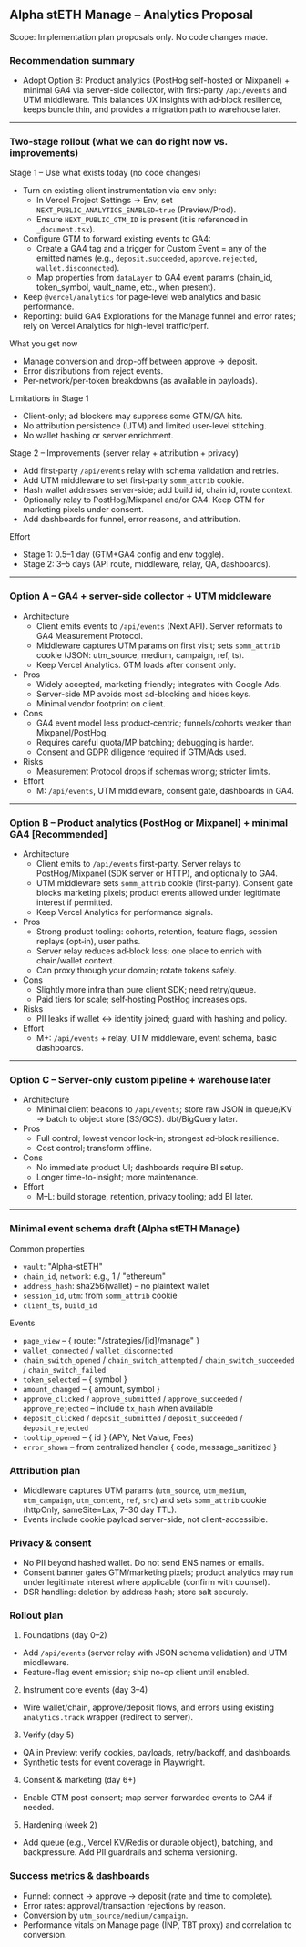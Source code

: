 ## Alpha stETH Manage – Analytics Proposal

Scope: Implementation plan proposals only. No code changes made.

### Recommendation summary

- Adopt Option B: Product analytics (PostHog self-hosted or Mixpanel) + minimal GA4 via server-side collector, with first‑party `/api/events` and UTM middleware. This balances UX insights with ad‑block resilience, keeps bundle thin, and provides a migration path to warehouse later.

---

### Two‑stage rollout (what we can do right now vs. improvements)

Stage 1 – Use what exists today (no code changes)
- Turn on existing client instrumentation via env only:
  - In Vercel Project Settings → Env, set `NEXT_PUBLIC_ANALYTICS_ENABLED=true` (Preview/Prod).
  - Ensure `NEXT_PUBLIC_GTM_ID` is present (it is referenced in `_document.tsx`).
- Configure GTM to forward existing events to GA4:
  - Create a GA4 tag and a trigger for Custom Event = any of the emitted names (e.g., `deposit.succeeded`, `approve.rejected`, `wallet.disconnected`).
  - Map properties from `dataLayer` to GA4 event params (chain_id, token_symbol, vault_name, etc., when present).
- Keep `@vercel/analytics` for page-level web analytics and basic performance.
- Reporting: build GA4 Explorations for the Manage funnel and error rates; rely on Vercel Analytics for high-level traffic/perf.

What you get now
- Manage conversion and drop-off between approve → deposit.
- Error distributions from reject events.
- Per-network/per-token breakdowns (as available in payloads).

Limitations in Stage 1
- Client-only; ad blockers may suppress some GTM/GA hits.
- No attribution persistence (UTM) and limited user-level stitching.
- No wallet hashing or server enrichment.

Stage 2 – Improvements (server relay + attribution + privacy)
- Add first‑party `/api/events` relay with schema validation and retries.
- Add UTM middleware to set first‑party `somm_attrib` cookie.
- Hash wallet addresses server-side; add build id, chain id, route context.
- Optionally relay to PostHog/Mixpanel and/or GA4. Keep GTM for marketing pixels under consent.
- Add dashboards for funnel, error reasons, and attribution.

Effort
- Stage 1: 0.5–1 day (GTM+GA4 config and env toggle).
- Stage 2: 3–5 days (API route, middleware, relay, QA, dashboards).

---

### Option A – GA4 + server-side collector + UTM middleware

- Architecture
  - Client emits events to `/api/events` (Next API). Server reformats to GA4 Measurement Protocol.
  - Middleware captures UTM params on first visit; sets `somm_attrib` cookie (JSON: utm_source, medium, campaign, ref, ts).
  - Keep Vercel Analytics. GTM loads after consent only.
- Pros
  - Widely accepted, marketing friendly; integrates with Google Ads.
  - Server-side MP avoids most ad-blocking and hides keys.
  - Minimal vendor footprint on client.
- Cons
  - GA4 event model less product‑centric; funnels/cohorts weaker than Mixpanel/PostHog.
  - Requires careful quota/MP batching; debugging is harder.
  - Consent and GDPR diligence required if GTM/Ads used.
- Risks
  - Measurement Protocol drops if schemas wrong; stricter limits.
- Effort
  - M: `/api/events`, UTM middleware, consent gate, dashboards in GA4.

---

### Option B – Product analytics (PostHog or Mixpanel) + minimal GA4 [Recommended]

- Architecture
  - Client emits to `/api/events` first-party. Server relays to PostHog/Mixpanel (SDK server or HTTP), and optionally to GA4.
  - UTM middleware sets `somm_attrib` cookie (first‑party). Consent gate blocks marketing pixels; product events allowed under legitimate interest if permitted.
  - Keep Vercel Analytics for performance signals.
- Pros
  - Strong product tooling: cohorts, retention, feature flags, session replays (opt‑in), user paths.
  - Server relay reduces ad‑block loss; one place to enrich with chain/wallet context.
  - Can proxy through your domain; rotate tokens safely.
- Cons
  - Slightly more infra than pure client SDK; need retry/queue.
  - Paid tiers for scale; self‑hosting PostHog increases ops.
- Risks
  - PII leaks if wallet ↔ identity joined; guard with hashing and policy.
- Effort
  - M+: `/api/events` + relay, UTM middleware, event schema, basic dashboards.

---

### Option C – Server-only custom pipeline + warehouse later

- Architecture
  - Minimal client beacons to `/api/events`; store raw JSON in queue/KV → batch to object store (S3/GCS). dbt/BigQuery later.
- Pros
  - Full control; lowest vendor lock‑in; strongest ad‑block resilience.
  - Cost control; transform offline.
- Cons
  - No immediate product UI; dashboards require BI setup.
  - Longer time-to-insight; more maintenance.
- Effort
  - M–L: build storage, retention, privacy tooling; add BI later.

---

### Minimal event schema draft (Alpha stETH Manage)

Common properties

- `vault`: "Alpha-stETH"
- `chain_id`, `network`: e.g., 1 / "ethereum"
- `address_hash`: sha256(wallet) – no plaintext wallet
- `session_id`, `utm`: from `somm_attrib` cookie
- `client_ts`, `build_id`

Events

- `page_view` – { route: "/strategies/[id]/manage" }
- `wallet_connected` / `wallet_disconnected`
- `chain_switch_opened` / `chain_switch_attempted` / `chain_switch_succeeded` / `chain_switch_failed`
- `token_selected` – { symbol }
- `amount_changed` – { amount, symbol }
- `approve_clicked` / `approve_submitted` / `approve_succeeded` / `approve_rejected` – include `tx_hash` when available
- `deposit_clicked` / `deposit_submitted` / `deposit_succeeded` / `deposit_rejected`
- `tooltip_opened` – { id } (APY, Net Value, Fees)
- `error_shown` – from centralized handler { code, message_sanitized }

### Attribution plan

- Middleware captures UTM params (`utm_source`, `utm_medium`, `utm_campaign`, `utm_content`, `ref`, `src`) and sets `somm_attrib` cookie (httpOnly, sameSite=Lax, 7–30 day TTL).
- Events include cookie payload server-side, not client-accessible.

### Privacy & consent

- No PII beyond hashed wallet. Do not send ENS names or emails.
- Consent banner gates GTM/marketing pixels; product analytics may run under legitimate interest where applicable (confirm with counsel).
- DSR handling: deletion by address hash; store salt securely.

### Rollout plan

1. Foundations (day 0–2)

- Add `/api/events` (server relay with JSON schema validation) and UTM middleware.
- Feature-flag event emission; ship no-op client until enabled.

2. Instrument core events (day 3–4)

- Wire wallet/chain, approve/deposit flows, and errors using existing `analytics.track` wrapper (redirect to server).

3. Verify (day 5)

- QA in Preview: verify cookies, payloads, retry/backoff, and dashboards.
- Synthetic tests for event coverage in Playwright.

4. Consent & marketing (day 6+)

- Enable GTM post‑consent; map server-forwarded events to GA4 if needed.

5. Hardening (week 2)

- Add queue (e.g., Vercel KV/Redis or durable object), batching, and backpressure. Add PII guardrails and schema versioning.

### Success metrics & dashboards

- Funnel: connect → approve → deposit (rate and time to complete).
- Error rates: approval/transaction rejections by reason.
- Conversion by `utm_source/medium/campaign`.
- Performance vitals on Manage page (INP, TBT proxy) and correlation to conversion.
